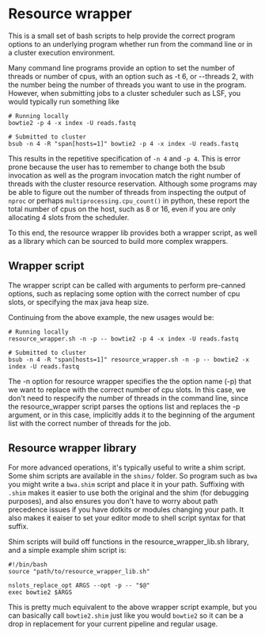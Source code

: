 # Resource wrapper

This is a small set of bash scripts to help provide the correct program options
to an underlying program whether run from the command line or in a cluster
execution environment.

Many command line programs provide an option to set the number of threads or
number of cpus, with an option such as -t 6, or --threads 2, with the number
being the number of threads you want to use in the program. However, when
submitting jobs to a cluster scheduler such as LSF, you would typically run
something like

```
# Running locally
bowtie2 -p 4 -x index -U reads.fastq

# Submitted to cluster
bsub -n 4 -R "span[hosts=1]" bowtie2 -p 4 -x index -U reads.fastq
```

This results in the repetitive specification of `-n 4` and `-p 4`. This is error
prone because the user has to remember to change both the bsub invocation as
well as the program invocation match the right number of threads with the
cluster resource reservation. Although some programs may be able to figure out
the number of threads from inspecting the output of `nproc` or perhaps
`multiprocessing.cpu_count()` in python, these report the total number of cpus
on the host, such as 8 or 16, even if you are only allocating 4 slots from the
scheduler.

To this end, the resource wrapper lib provides both a wrapper script, as well as
a library which can be sourced to build more complex wrappers.

## Wrapper script

The wrapper script can be called with arguments to perform pre-canned options,
such as replacing some option with the correct number of cpu slots, or
specifying the max java heap size.

Continuing from the above example, the new usages would be:
```
# Running locally
resource_wrapper.sh -n -p -- bowtie2 -p 4 -x index -U reads.fastq

# Submitted to cluster
bsub -n 4 -R "span[hosts=1]" resource_wrapper.sh -n -p -- bowtie2 -x index -U reads.fastq
```

The -n option for resource wrapper specifies the the option name (-p) that we
want to replace with the correct number of cpu slots. In this case, we don't
need to respecify the number of threads in the command line, since the
resource_wrapper script parses the options list and replaces the -p argument, or
in this case, implicitly adds it to the beginning of the argument list with the
correct number of threads for the job.

## Resource wrapper library

For more advanced operations, it's typically useful to write a shim script. Some
shim scripts are available in the `shims/` folder. So program such as `bwa` you
might write a `bwa.shim` script and place it in your path. Suffixing with
`.shim` makes it easier to use both the original and the shim (for debugging
purposes), and also ensures you don't have to worry about path precedence issues
if you have dotkits or modules changing your path. It also makes it eaiser to
set your editor mode to shell script syntax for that suffix.

Shim scripts will build off functions in the resource_wrapper_lib.sh library,
and a simple example shim script is:

```
#!/bin/bash
source "path/to/resource_wrapper_lib.sh"

nslots_replace_opt ARGS --opt -p -- "$@"
exec bowtie2 $ARGS
```

This is pretty much equivalent to the above wrapper script example, but you can
basically call `bowtie2.shim` just like you would `bowtie2` so it can be a drop
in replacement for your current pipeline and regular usage.
